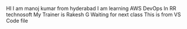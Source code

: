 HI I am manoj kumar from hyderabad 
I am learning AWS DevOps In RR technosoft 
My Trainer is Rakesh G
Waiting for next class 
This is from VS Code file